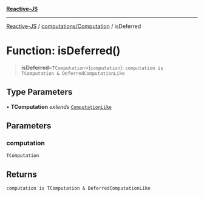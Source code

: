 [**Reactive-JS**](../../../README.md)

***

[Reactive-JS](../../../README.md) / [computations/Computation](../README.md) / isDeferred

# Function: isDeferred()

> **isDeferred**\<`TComputation`\>(`computation`): `computation is TComputation & DeferredComputationLike`

## Type Parameters

• **TComputation** *extends* [`ComputationLike`](../../interfaces/ComputationLike.md)

## Parameters

### computation

`TComputation`

## Returns

`computation is TComputation & DeferredComputationLike`
